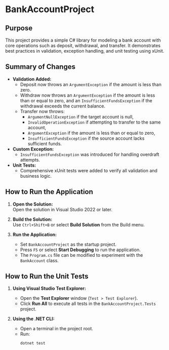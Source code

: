 # BankAccountProject

## Purpose

This project provides a simple C# library for modeling a bank account with core operations such as deposit, withdrawal, and transfer. It demonstrates best practices in validation, exception handling, and unit testing using xUnit.

## Summary of Changes

- **Validation Added:**  
  - Deposit now throws an `ArgumentException` if the amount is less than zero.
  - Withdraw now throws an `ArgumentException` if the amount is less than or equal to zero, and an `InsufficientFundsException` if the withdrawal exceeds the current balance.
  - Transfer now throws:
    - `ArgumentNullException` if the target account is null,
    - `InvalidOperationException` if attempting to transfer to the same account,
    - `ArgumentException` if the amount is less than or equal to zero,
    - `InsufficientFundsException` if the source account lacks sufficient funds.
- **Custom Exception:**  
  - `InsufficientFundsException` was introduced for handling overdraft attempts.
- **Unit Tests:**  
  - Comprehensive xUnit tests were added to verify all validation and business logic.

## How to Run the Application

1. **Open the Solution:**  
   Open the solution in Visual Studio 2022 or later.

2. **Build the Solution:**  
   Use `Ctrl+Shift+B` or select **Build Solution** from the Build menu.

3. **Run the Application:**  
   - Set `BankAccountProject` as the startup project.
   - Press `F5` or select **Start Debugging** to run the application.
   - The `Program.cs` file can be modified to experiment with the `BankAccount` class.

## How to Run the Unit Tests

1. **Using Visual Studio Test Explorer:**  
   - Open the **Test Explorer** window (`Test > Test Explorer`).
   - Click **Run All** to execute all tests in the `BankAccountProject.Tests` project.

2. **Using the .NET CLI:**  
   - Open a terminal in the project root.
   - Run:
     ```
     dotnet test
     ```